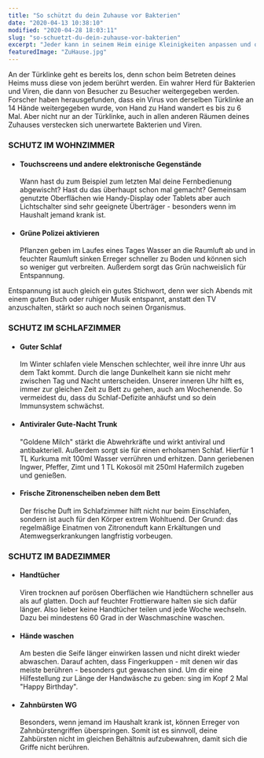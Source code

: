 ```yaml
---
title: "So schützt du dein Zuhause vor Bakterien"
date: "2020-04-13 10:38:10"
modified: "2020-04-28 18:03:11"
slug: "so-schuetzt-du-dein-zuhause-vor-bakterien"
excerpt: "Jeder kann in seinem Heim einige Kleinigkeiten anpassen und optimieren, um Viren und Bakterien weniger Chance zur Vermehrung zu geben. "
featuredImage: "ZuHause.jpg"
---
```


An der Türklinke geht es bereits los, denn schon beim Betreten deines Heims muss diese von jedem berührt werden. Ein wahrer Herd für Bakterien und Viren, die dann von Besucher zu Besucher weitergegeben werden. Forscher haben herausgefunden, dass ein Virus von derselben Türklinke an 14 Hände weitergegeben wurde, von Hand zu Hand wandert es bis zu 6 Mal. Aber nicht nur an der Türklinke, auch in allen anderen Räumen deines Zuhauses verstecken sich unerwartete Bakterien und Viren.

### **SCHUTZ IM WOHNZIMMER** 

*   #### Touchscreens und andere elektronische Gegenstände
    
    Wann hast du zum Beispiel zum letzten Mal deine Fernbedienung abgewischt? Hast du das überhaupt schon mal gemacht? Gemeinsam genutzte Oberflächen wie Handy-Display oder Tablets aber auch Lichtschalter sind sehr geeignete Überträger - besonders wenn im Haushalt jemand krank ist.
*   #### Grüne Polizei aktivieren
    
    Pflanzen geben im Laufes eines Tages Wasser an die Raumluft ab und in feuchter Raumluft sinken Erreger schneller zu Boden und können sich so weniger gut verbreiten. Außerdem sorgt das Grün nachweislich für Entspannung.

Entspannung ist auch gleich ein gutes Stichwort, denn wer sich Abends mit einem guten Buch oder ruhiger Musik entspannt, anstatt den TV anzuschalten, stärkt so auch noch seinen Organismus.

### **SCHUTZ IM SCHLAFZIMMER**

*   #### Guter Schlaf
    
    Im Winter schlafen viele Menschen schlechter, weil ihre innre Uhr aus dem Takt kommt. Durch die lange Dunkelheit kann sie nicht mehr zwischen Tag und Nacht unterscheiden. Unserer inneren Uhr hilft es, immer zur gleichen Zeit zu Bett zu gehen, auch am Wochenende. So vermeidest du, dass du Schlaf-Defizite anhäufst und so dein Immunsystem schwächst.
*   #### Antiviraler Gute-Nacht Trunk
    
    "Goldene Milch" stärkt die Abwehrkräfte und wirkt antiviral und antibakteriell. Außerdem sorgt sie für einen erholsamen Schlaf. Hierfür 1 TL Kurkuma mit 100ml Wasser verrühren und erhitzen. Dann geriebenen Ingwer, Pfeffer, Zimt und 1 TL Kokosöl mit 250ml Hafermilch zugeben und genießen.
*   #### Frische Zitronenscheiben neben dem Bett
    
    Der frische Duft im Schlafzimmer hilft nicht nur beim Einschlafen, sondern ist auch für den Körper extrem Wohltuend. Der Grund: das regelmäßige Einatmen von Zitronenduft kann Erkältungen und Atemwegserkrankungen langfristig vorbeugen.

### **SCHUTZ IM BADEZIMMER**

*   #### Handtücher
    
    Viren trocknen auf porösen Oberflächen wie Handtüchern schneller aus als auf glatten. Doch auf feuchter Frottierware halten sie sich dafür länger. Also lieber keine Handtücher teilen und jede Woche wechseln. Dazu bei mindestens 60 Grad in der Waschmaschine waschen.
*   #### Hände waschen
    
    Am besten die Seife länger einwirken lassen und nicht direkt wieder abwaschen. Darauf achten, dass Fingerkuppen - mit denen wir das meiste berühren - besonders gut gewaschen sind. Um dir eine Hilfestellung zur Länge der Handwäsche zu geben: sing im Kopf 2 Mal "Happy Birthday".
*   #### Zahnbürsten WG
    
    Besonders, wenn jemand im Haushalt krank ist, können Erreger von Zahnbürstengriffen überspringen. Somit ist es sinnvoll, deine Zahbürsten nicht im gleichen Behältnis aufzubewahren, damit sich die Griffe nicht berühren.